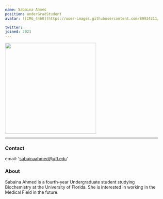 ```yaml
---
name: Sabaina Ahmed
position: underGradStudent
avatar: ![IMG_4460](https://user-images.githubusercontent.com/89934211/131720226-7cd36191-42e4-46ca-b514-f94290deaa72.JPG)

twitter: 
joined: 2021 
---
```


<img width="300" src="{{site.baseurl}}/images/people/{{page.avatar}}" data-action="zoom">

---

### Contact

email: 'sabainaahmed@ufl.edu'

### About

Sabaina Ahmed is a fourth-year Undergraduate student studying Biochemistry at the University of Florida. She is interested in working in the Medical Field in the future. 
